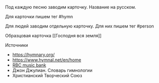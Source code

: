 Под каждую песню заводим карточку. Название на русском.

Для карточки пишем тег #hymn

Для людей заводим отдельную карточку. Для них пишем тег #person

Образцовая карточка [[Господня вся земля]]

Источники

- https://hymnary.org/
- https://www.hymnal.net/en/home
- [RBC music bank](https://drive.google.com/drive/folders/1peZeO-YxxWa0oOcP868L303Hn8Uy6UaX)
- Джон Джулиан. Словарь гимнологии
- Христианский Творческий Союз
